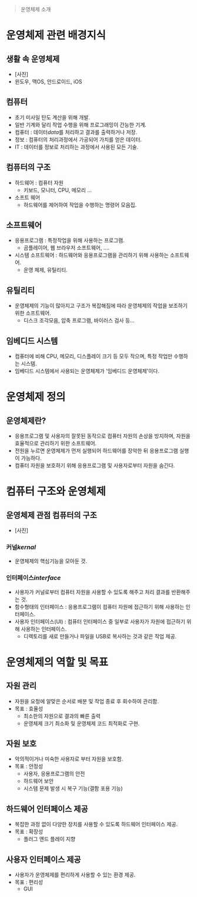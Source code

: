 > 운영체제 소개

# 운영체제 관련 배경지식
## 생활 속 운영체제
- [사진]
- 윈도우, 맥OS, 안드로이드, iOS

## 컴퓨터
- 초기 미사일 탄도 계산을 위해 개발.
- 일반 기계와 달리 작업 수행을 위해 프로그래밍이 간능한 기계.
- 컴퓨터 : 데이터*data*를 처리하고 결과를 출력하거나 저장.
- 정보 : 컴퓨터의 처리과정에서 가공되어 가치를 얻은 데이터.
- IT : 데이터를 정보로 처리하는 과정에서 사용된 모든 기술.

## 컴퓨터의 구조
- 하드웨어 : 컴퓨터 자원
    - 키보드, 모니터, CPU, 메모리 ...
- 소프트 웨어
    - 하드웨어를 제어하여 작업을 수행하는 명령어 모음집.

## 소프트웨어
- 응용프로그램 : 특정작업을 위해 사용하는 프로그램.
    - 곰플레이어, 웹 브라우저 소프트웨어, ....
- 시스템 소프트웨어 : 하드웨어와 응용프로그램을 관리하기 위해 사용하는 소프트웨어.
    - 운영 체제, 유틸리티.

## 유틸리티
- 운영체제의 기능이 많아지고 구조가 복잡해짐에 따라 운영체제의 작업을 보조하기 위한 소프트웨어.
    - 디스크 조각모음, 압축 프로그램, 바이러스 검사 등...

## 임베디드 시스템
- 컴퓨터에 비해 CPU, 메모리, 디스플레이 크기 등 모두 작으며, 특정 작업만 수행하는 시스템.
- 임베디드 시스템에서 사용되는 운영체제가 '임베디드 운영체제'이다.

# 운영체제 정의
## 운영체제란?
- 응용프로그램 및 사용자의 잘못된 동작으로 컴퓨터 자원의 손상을 방지하며, 자원을 효율적으로 관리하기 위한 소프트웨어.
- 전원을 누르면 운영체제가 먼저 실행되어 하드웨어를 장악한 뒤 응용프로그램 실행이 가능하다.
- 컴퓨터 자원을 보호하기 위해 응용프로그램 및 사용자로부터 자원을 숨긴다.

# 컴퓨터 구조와 운영체제
## 운영체제 관점 컴퓨터의 구조
- [사진]

### 커널*kernal*
- 운영체제의 핵심기능을 모아둔 것.

### 인터페이스*interface*
- 사용자가 커널로부터 컴퓨터 자원을 사용할 수 있도록 해주고 처리 결과를 반환해주는 것.
- 함수형태의 인터페이스 : 응용프로그램이 컴퓨터 자원에 접근하기 위해 사용하는 인터페이스.
- 사용자 인터페이스(UI) : 컴퓨터 인터페이스 중 일부로 사용자가 자원에 접근하기 위해 사용하는 인터페이스.
    - 디렉토리를 새로 만들거나 파일을 USB로 복사하는 것과 같은 작업 제공.

# 운영체제의 역할 및 목표
## 자원 관리
- 자원을 요청에 알맞은 순서로 배분 및 작업 종료 후 회수하여 관리함.
- 목표 : 효율성
    - 최소한의 자원으로 결과의 빠른 출력
    - 운영체제 크기 최소화 및 운영체제 코드 최적화로 구현.

## 자원 보호
- 악의적이거나 미숙한 사용자로 부터 자원을 보호함.
- 목표 : 안정성
    - 사용자, 응용프로그램의 안전
    - 하드웨어 보안
    - 시스템 문제 발생 시 복구 기능(결함 포용 기능)

## 하드웨어 인터페이스 제공
- 복잡한 과정 없이 다양한 장치를 사용할 수 있도록 하드웨어 인터페이스 제공.
- 목표 : 확장성
    - 플러그 앤드 플레이 지향

## 사용자 인터페이스 제공
- 사용자가 운영체제를 편리하게 사용할 수 있는 환경 제공.
- 목표 : 편리성
    - GUI
